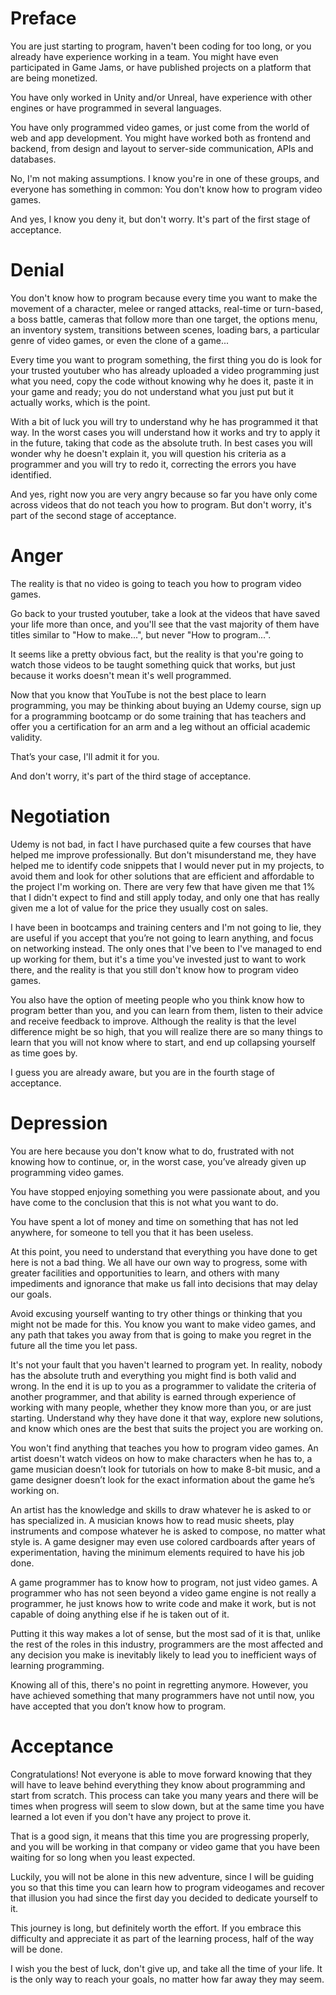 # Preface

You are just starting to program, haven't been coding for too long, or you already have experience working in a team. You might have even participated in Game Jams, or have published projects on a platform that are being monetized.

You have only worked in Unity and/or Unreal, have experience with other engines or have programmed in several languages.

You have only programmed video games, or just come from the world of web and app development. You might have worked both as frontend and backend, from design and layout to server-side communication, APIs and databases.

No, I'm not making assumptions. I know you're in one of these groups, and everyone has something in common: You don't know how to program video games.

And yes, I know you deny it, but don't worry. It's part of the first stage of acceptance.

# Denial

You don't know how to program because every time you want to make the movement of a character, melee or ranged attacks, real-time or turn-based, a boss battle, cameras that follow more than one target, the options menu, an inventory system, transitions between scenes, loading bars, a particular genre of video games, or even the clone of a game...

Every time you want to program something, the first thing you do is look for your trusted youtuber who has already uploaded a video programming just what you need, copy the code without knowing why he does it, paste it in your game and ready; you do not understand what you just put but it actually works, which is the point.

With a bit of luck you will try to understand why he has programmed it that way. In the worst cases you will understand how it works and try to apply it in the future, taking that code as the absolute truth. In best cases you will wonder why he doesn't explain it, you will question his criteria as a programmer and you will try to redo it, correcting the errors you have identified.

And yes, right now you are very angry because so far you have only come across videos that do not teach you how to program. But don't worry, it's part of the second stage of acceptance.

# Anger

The reality is that no video is going to teach you how to program video games.

Go back to your trusted youtuber, take a look at the videos that have saved your life more than once, and you'll see that the vast majority of them have titles similar to "How to make...", but never "How to program...".

It seems like a pretty obvious fact, but the reality is that you're going to watch those videos to be taught something quick that works, but just because it works doesn't mean it's well programmed.

Now that you know that YouTube is not the best place to learn programming, you may be thinking about buying an Udemy course, sign up for a programming bootcamp or do some training that has teachers and offer you a certification for an arm and a leg without an official academic validity.

That’s your case, I'll admit it for you.

And don't worry, it's part of the third stage of acceptance.

# Negotiation

Udemy is not bad, in fact I have purchased quite a few courses that have helped me improve professionally. But don't misunderstand me, they have helped me to identify code snippets that I would never put in my projects, to avoid them and look for other solutions that are efficient and affordable to the project I'm working on. There are very few that have given me that 1% that I didn't expect to find and still apply today, and only one that has really given me a lot of value for the price they usually cost on sales.

I have been in bootcamps and training centers and I'm not going to lie, they are useful if you accept that you’re not going to learn anything, and focus on networking instead. The only ones that I've been to I've managed to end up working for them, but it's a time you've invested just to want to work there, and the reality is that you still don't know how to program video games.

You also have the option of meeting people who you think know how to program better than you, and you can learn from them, listen to their advice and receive feedback to improve. Although the reality is that the level difference might be so high, that you will realize there are so many things to learn that you will not know where to start, and end up collapsing yourself as time goes by.

I guess you are already aware, but you are in the fourth stage of acceptance.

# Depression

You are here because you don't know what to do, frustrated with not knowing how to continue, or, in the worst case, you’ve already given up programming video games.

You have stopped enjoying something you were passionate about, and you have come to the conclusion that this is not what you want to do.

You have spent a lot of money and time on something that has not led anywhere, for someone to tell you that it has been useless.

At this point, you need to understand that everything you have done to get here is not a bad thing. We all have our own way to progress, some with greater facilities and opportunities to learn, and others with many impediments and ignorance that make us fall into decisions that may delay our goals.

Avoid excusing yourself wanting to try other things or thinking that you might not be made for this. You know you want to make video games, and any path that takes you away from that is going to make you regret in the future all the time you let pass.

It's not your fault that you haven't learned to program yet. In reality, nobody has the absolute truth and everything you might find is both valid and wrong. In the end it is up to you as a programmer to validate the criteria of another programmer, and that ability is earned through experience of working with many people, whether they know more than you, or are just starting. Understand why they have done it that way, explore new solutions, and know which ones are the best that suits the project you are working on.

You won't find anything that teaches you how to program video games. An artist doesn't watch videos on how to make characters when he has to, a game musician doesn’t look for tutorials on how to make 8-bit music, and a game designer doesn’t look for the exact information about the game he’s working on.

An artist has the knowledge and skills to draw whatever he is asked to or has specialized in. A musician knows how to read music sheets, play instruments and compose whatever he is asked to compose, no matter what style is. A game designer may even use colored cardboards after years of experimentation, having the minimum elements required to have his job done.

A game programmer has to know how to program, not just video games. A programmer who has not seen beyond a video game engine is not really a programmer, he just knows how to write code and make it work, but is not capable of doing anything else if he is taken out of it.

Putting it this way makes a lot of sense, but the most sad of it is that, unlike the rest of the roles in this industry, programmers are the most affected and any decision you make is inevitably likely to lead you to inefficient ways of learning programming.

Knowing all of this, there's no point in regretting anymore. However, you have achieved something that many programmers have not until now, you have accepted that you don’t know how to program.

# Acceptance

Congratulations! Not everyone is able to move forward knowing that they will have to leave behind everything they know about programming and start from scratch. This process can take you many years and there will be times when progress will seem to slow down, but at the same time you have learned a lot even if you don't have any project to prove it.

That is a good sign, it means that this time you are progressing properly, and you will be working in that company or video game that you have been waiting for so long when you least expected.

Luckily, you will not be alone in this new adventure, since I will be guiding you so that this time you can learn how to program videogames and recover that illusion you had since the first day you decided to dedicate yourself to it.

This journey is long, but definitely worth the effort. If you embrace this difficulty and appreciate it as part of the learning process, half of the way will be done.

I wish you the best of luck, don't give up, and take all the time of your life. It is the only way to reach your goals, no matter how far away they may seem.